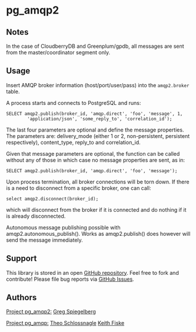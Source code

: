 pg_amqp2
========

Notes
-----
In the case of CloudberryDB and Greenplum/gpdb, all messages are sent from the
master/coordinator segment only.


Usage
-----
Insert AMQP broker information (host/port/user/pass) into the
`amqp2.broker` table.

A process starts and connects to PostgreSQL and runs:

    SELECT amqp2.publish(broker_id, 'amqp.direct', 'foo', 'message', 1, 
			'application/json', 'some_reply_to', 'correlation_id');

The last four parameters are optional and define the message properties. The parameters
are: delivery_mode (either 1 or 2, non-persistent, persistent respectively), content_type,
reply_to and correlation_id.

Given that message parameters are optional, the function can be called without any of those in
which case no message properties are sent, as in:

    SELECT amqp2.publish(broker_id, 'amqp.direct', 'foo', 'message');

Upon process termination, all broker connections will be torn down.
If there is a need to disconnect from a specific broker, one can call:

    select amqp2.disconnect(broker_id);

which will disconnect from the broker if it is connected and do nothing
if it is already disconnected.

Autonomous message publishing possible with amqp2.autonomous_publish(). Works as
amqp2.publish() does however will send the message immediately.

Support
-------

This library is stored in an open [GitHub repository](http://github.com/gspiegelberg/pg_amqp2).
Feel free to fork and contribute! Please file bug reports via 
[GitHub Issues](http://github.com/gspiegelberg/pg_amqp/issues/).

Authors
------

[Project pg_amqp2:](https://github.com/gspiegelberg/pg_amqp2)
[Greg Spiegelberg](https://www.linkedin.com/in/gregspiegelberg/)

[Project pg_amqp:](https://github.com/omniti-labs/pg_amqp)
[Theo Schlossnagle](http://lethargy.org/~jesus/)
[Keith Fiske](http://www.keithf4.com)
